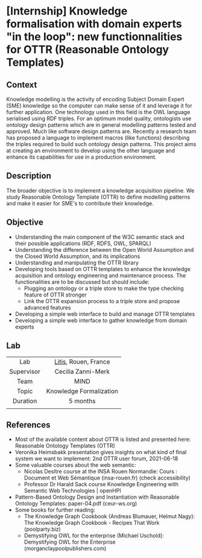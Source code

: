 # [Internship] Knowledge formalisation with domain experts "in the loop": new functionnalities for OTTR (Reasonable Ontology Templates)

## Context

Knowledge modelling is the activity of encoding Subject Domain Expert (SME) knowledge so the computer can make sense of it and leverage it for further application. One technology used in this field is the OWL language serialised using RDF triples. For an optimum model quality, ontologists use ontology design patterns which are in general modelling patterns tested and approved. Much like software design patterns are. Recently a research team has proposed a language to implement macros (like functions) describing the triples required to build such ontology design patterns. This project aims at creating an environment to develop using the other language and enhance its capabilities for use in a production environment.

## Description

The broader objective is to implement a knowledge acquisition pipeline. We study Reasonable Ontology Template (OTTR) to define modelling patterns and make it easier for SME's to contribute their knowledge.

## Objective

- Understanding the main component of the W3C semantic stack and their possible applications (RDF, RDFS, OWL, SPARQL)
- Understanding the difference between the Open World Assumption and the Closed World Assumption, and its implications
- Understanding and manipulating the OTTR library
- Developing tools based on OTTR templates to enhance the knowledge acquisition and ontology engineering and maintenance process. The functionalities are to be discussed but should include:
  - Plugging an ontology or a triple store to make the type checking feature of OTTR stronger
  - Link the OTTR expansion process to a triple store and propose advanced features
- Developing a simple web interface to build and manage OTTR templates
- Developing a simple web interface to gather knowledge from domain experts

## Lab

| | |
|:------------:|:-----------------------------------------------:|
|     Lab      | [Litis](https://www.litislab.fr), Rouen, France |
|  Supervisor  |               Cecilia Zanni-Merk                |
|     Team     |                      MIND                       |
|    Topic     |             Knowledge Formalization             |
|   Duration   |                    5 months                     |
| | |

## References

- Most of the available content about OTTR is listed and presented here: Reasonable Ontology Templates (OTTR)
- Veronika Heimsbakk presentation gives insights on what kind of final system we want to implement: 2nd OTTR user forum, 2021-06-18
- Some valuable courses about the web semantic:
  - Nicolas Desltre course at the INSA Rouen Normandie: Cours : Document et Web Sémantique (insa-rouen.fr) (check accessibility)
  - Professor Dr Harald Sack course Knowledge Engineering with Semantic Web Technologies | openHPI
- Pattern-Based Ontology Design and Instantiation with Reasonable Ontology Templates: paper-04.pdf (ceur-ws.org)
- Some books for further reading:
  - The Knowledge Graph Cookbook (Andreas Blumauer, Helmut Nagy): The Knowledge Graph Cookbook - Recipes That Work (poolparty.biz)
  - Demystifying OWL for the enterprise (Michael Uschold): Demystifying OWL for the Enterprise (morganclaypoolpublishers.com)
